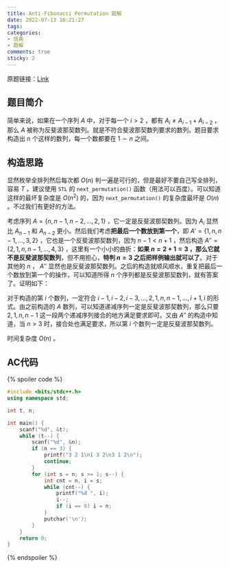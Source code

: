 ```yaml
---
title: Anti-Fibonacci Permutation 题解
date: 2022-07-13 16:21:27
tags:
categories:
- 信奥
- 题解
comments: true
sticky: 2
---
```

原题链接：[Link](https://www.luogu.com.cn/problem/CF1644B)  

## 题目简介

简单来说，如果在一个序列 $A$ 中，对于每一个 $i > 2$ ，都有 $A_i \ne A_{i-1}+A_{i-2}$ ，那么 $A$ 被称为反斐波那契数列。就是不符合斐波那契数列要求的数列。题目要求构造出 $n$ 个这样的数列，每一个数都要在 $1 \sim n$ 之间。

<!-- more -->

## 构造思路
显然枚举全排列然后每次都 $O(n)$ 判一遍是可行的，但是最好不要自己写全排列，容易 $T$ 。建议使用 `STL` 的 `next_permutation()` 函数（用法可以百度）。可以知道这样的最坏复杂度是 $O(n^2)$ 的，因为 `next_permutation()` 的复杂度最坏是 $O(n)$ 。不过我们有更好的方法。

考虑序列 $A=\{ n, n-1, n-2,...,2, 1 \}$ ，它一定是反斐波那契数列。因为 $A_i$ 显然比 $A_{n-1}$ 和 $A_{n-2}$ 更小。然后我们考虑**把最后一个数放到第一个**，即 $A'=\{1,n,n-1,...,3,2\}$ ，它也是一个反斐波那契数列，因为 $n-1 < n+1$ ，然后构造 $A''=\{2,1,n,n-1,...,4,3\}$ ，这里有一个小小的曲折：**如果 $n=2+1=3$ ，那么它就不是反斐波那契数列**，但不用担心，**特判 $n=3$ 之后把样例输出就可以了**。对于其他的 $n$ ， $A''$ 显然也是反斐波那契数列。之后的构造就顺风顺水，重复把最后一个数放到第一个的操作，可以知道所得 $n$ 个序列都是反斐波那契数列，就有答案了。证明如下：

对于构造的第 $i$ 个数列，一定符合 $i-1,i-2,i-3,...,2,1,n,n-1,...,i+1,i$ 的形式。由之前构造的 $A$ 数列，可以知道递减序列一定是反斐波那契数列，那么只要 $2,1,n,n-1$ 这一段两个递减序列接合的地方满足要求即可。又由 $A''$ 的构造中知道，当 $n>3$ 时，接合处也满足要求，所以第 $i$ 个数列一定是反斐波那契数列。

时间复杂度 $O(n)$ 。

## AC代码

{% spoiler code %}

```cpp
#include <bits/stdc++.h>
using namespace std;

int t, n;

int main() {
	scanf("%d", &t);
	while (t--) {
		scanf("%d", &n);
		if (n == 3) {
			printf("3 2 1\n1 3 2\n3 1 2\n");
			continue;
		}
		for (int s = n; s >= 1; s--) {
			int cnt = n, i = s;
			while (cnt--) {
				printf("%d ", i);
				i--;
				if (i == 0) i = n;
			}
			putchar('\n');
		}
	}
	return 0;
}
```

{% endspoiler %}
